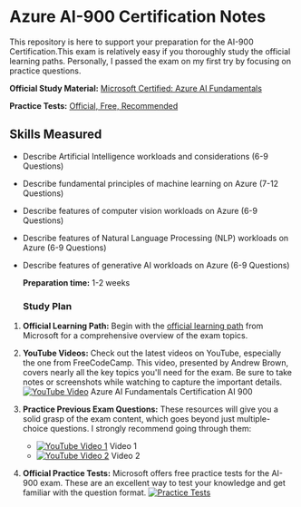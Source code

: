 # Azure AI-900 Certification Notes 
This repository is here to support your preparation for the AI-900 Certification.This exam is relatively easy if you thoroughly study the official learning paths. Personally, I passed the exam on my first try by focusing on practice questions.

**Official Study Material:** [Microsoft Certified: Azure AI Fundamentals](https://learn.microsoft.com/en-us/credentials/certifications/azure-ai-fundamentals)

**Practice Tests:** [Official, Free, Recommended](https://learn.microsoft.com/en-us/credentials/certifications/azure-ai-fundamentals/?practice-assessment-type=certification#certification-practice-for-the-exam)

## Skills Measured

- Describe Artificial Intelligence workloads and considerations (6-9 Questions)
- Describe fundamental principles of machine learning on Azure (7-12 Questions)
- Describe features of computer vision workloads on Azure  (6-9 Questions)
- Describe features of Natural Language Processing (NLP) workloads on Azure (6-9 Questions)
- Describe features of generative AI workloads on Azure (6-9 Questions)

  **Preparation time:** 1-2 weeks

  ### Study Plan

1. **Official Learning Path:** Begin with the [official learning path](https://docs.microsoft.com/en-us/learn/certifications/exams/ai-900) from Microsoft for a comprehensive overview of the exam topics.
2. **YouTube Videos:** Check out the latest videos on YouTube, especially the one from FreeCodeCamp. This video, presented by Andrew Brown, covers nearly all the key topics you'll need for the exam. Be sure to take notes or screenshots while watching to capture the important details.
   [![YouTube Video](https://img.shields.io/badge/YouTube-%23FF0000.svg?style=for-the-badge&logo=YouTube&logoColor=white)](https://www.youtube.com/watch?v=hHjmr_YOqnU) Azure AI Fundamentals Certification AI 900

3. **Practice Previous Exam Questions:** These resources will give you a solid grasp of the exam content, which goes beyond just multiple-choice questions. I strongly recommend going through them:

   - [![YouTube Video 1](https://img.shields.io/badge/YouTube-%23FF0000.svg?style=for-the-badge&logo=YouTube&logoColor=white)](https://www.youtube.com/watch?v=edEfRpQSjXs) Video 1
   - [![YouTube Video 2](https://img.shields.io/badge/YouTube-%23FF0000.svg?style=for-the-badge&logo=YouTube&logoColor=white)](https://www.youtube.com/watch?v=7j1C41LbNYk) Video 2

4. **Official Practice Tests:** Microsoft offers free practice tests for the AI-900 exam. These are an excellent way to test your knowledge and get familiar with the question format.
   [![Practice Tests](https://img.shields.io/badge/Microsoft%20Learn-blue?style=for-the-badge&logo=microsoft&logoColor=white)](https://learn.microsoft.com/en-us/credentials/certifications/azure-ai-fundamentals/?practice-assessment-type=certification#certification-practice-for-the-exam)

